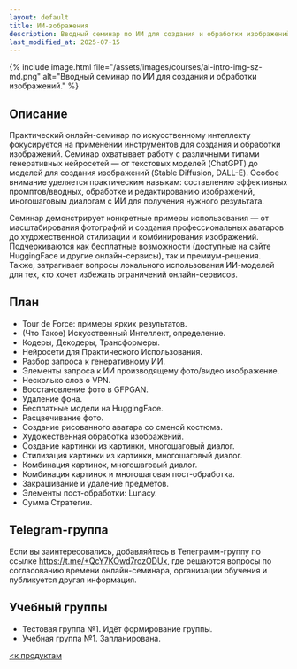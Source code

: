 ```yaml
---
layout: default
title: ИИ-зображения
description: Вводный семинар по ИИ для создания и обработки изображений
last_modified_at: 2025-07-15
---
```


{% include image.html file="/assets/images/courses/ai-intro-img-sz-md.png" alt="Вводный семинар по ИИ для создания и обработки изображений." %}

## Описание

Практический онлайн-семинар по искусственному интеллекту фокусируется на применении инструментов для создания и обработки изображений. Семинар охватывает работу с различными типами генеративных нейросетей — от текстовых моделей (ChatGPT) до моделей для создания изображений (Stable Diffusion, DALL-E). Особое внимание уделяется практическим навыкам: составлению эффективных промптов/вводных, обработке и редактированию изображений, многошаговым диалогам с ИИ для получения нужного результата.

Семинар демонстрирует конкретные примеры использования — от масштабирования фотографий и создания профессиональных аватаров до художественной стилизации и комбинирования изображений. Подчеркиваются как бесплатные возможности (доступные на сайте HuggingFace и другие онлайн-сервисы), так и премиум-решения. Также, затрагивает вопросы локального использования ИИ-моделей для тех, кто хочет избежать ограничений онлайн-сервисов.

## План

- Tour de Force: примеры ярких результатов.
- (Что Такое) Искусственный Интеллект, определение.
- Кодеры, Декодеры, Трансформеры.
- Нейросети для Практического Использования.
- Разбор запроса к генеративному ИИ.
- Элементы запроса к ИИ производящему фото/видео изображение.
- Несколько слов о VPN.
- Восстановление фото в GFPGAN.
- Удаление фона.
- Бесплатные модели на HuggingFace.
- Расцвечивание фото.
- Создание рисованного аватара со сменой костюма.
- Художественная обработка изображений.
- Создание картинки из картинки, многошаговый диалог.
- Стилизация картинки из картинки, многошаговый диалог.
- Комбинация картинок, многошаговый диалог.
- Комбинация картинок и многошаговая пост-обработка.
- Закрашивание и удаление предметов.
- Элементы пост-обработки: Lunacy.
- Сумма Стратегии.

## Telegram-группа

Если вы заинтересовались, добавляйтесь в Телеграмм-группу по ссылке <a href="https://t.me/+QcY7KOwd7rozODUx" target="_blank">https://t.me/+QcY7KOwd7rozODUx</a>, где решаются вопросы по согласованию времени онлайн-семинара, организации обучения и публикуется другая информация.

## Учебный группы

- Тестовая группа №1. Идёт формирование группы.
- Учебная группа №1. Запланирована.

[<к продуктам](/products/)

